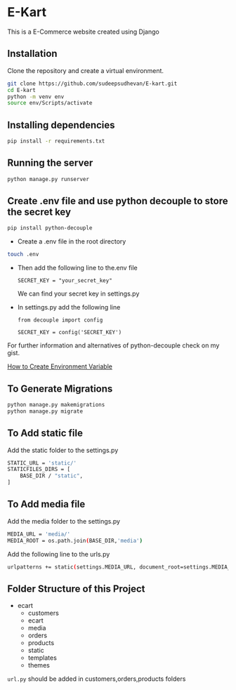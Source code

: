 # E-Kart

This is a E-Commerce website created using Django

## Installation

Clone the repository and create a virtual environment.

```bash
git clone https://github.com/sudeepsudhevan/E-kart.git
cd E-kart
python -m venv env
source env/Scripts/activate
```

## Installing dependencies

```bash
pip install -r requirements.txt
```

## Running the server

```bash
python manage.py runserver
```

## Create .env file and use python decouple to store the secret key

```bash
pip install python-decouple
```

- Create a .env file in the root directory

```bash
touch .env
```

- Then add the following line to the.env file

  `SECRET_KEY = "your_secret_key"`

  We can find your secret key in settings.py

- In settings.py add the following line

  `from decouple import config`

  `SECRET_KEY = config('SECRET_KEY')`

For further information and alternatives of python-decouple check on my gist.

[How to Create Environment Variable](https://gist.github.com/sudeepsudhevan/4ed6a287ef9ba51c97cd5d6eebf14008)

## To Generate Migrations

```bash
python manage.py makemigrations
python manage.py migrate
```

## To Add static file

Add the static folder to the settings.py

```bash
STATIC_URL = 'static/'
STATICFILES_DIRS = [
    BASE_DIR / "static",
]
```

## To Add media file

Add the media folder to the settings.py

```bash
MEDIA_URL = 'media/'
MEDIA_ROOT = os.path.join(BASE_DIR,'media')
```

Add the following line to the urls.py

```bash
urlpatterns += static(settings.MEDIA_URL, document_root=settings.MEDIA_ROOT)
```

## Folder Structure of this Project

* ecart
  * customers
  * ecart
  * media
  * orders
  * products
  * static
  * templates
  * themes

`url.py` should be added in customers,orders,products folders
